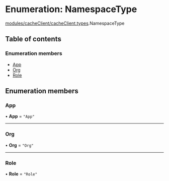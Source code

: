 # Enumeration: NamespaceType

[modules/cacheClient/cacheClient.types](../modules/modules_cacheClient_cacheClient_types.md).NamespaceType

## Table of contents

### Enumeration members

- [App](modules_cacheClient_cacheClient_types.NamespaceType.md#app)
- [Org](modules_cacheClient_cacheClient_types.NamespaceType.md#org)
- [Role](modules_cacheClient_cacheClient_types.NamespaceType.md#role)

## Enumeration members

### App

• **App** = `"App"`

___

### Org

• **Org** = `"Org"`

___

### Role

• **Role** = `"Role"`
